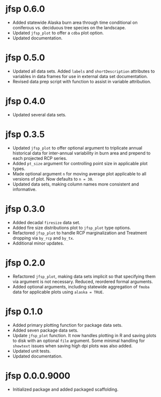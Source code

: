 # jfsp 0.6.0

* Added statewide Alaska burn area through time conditional on coniferous vs. deciduous tree species on the landscape.
* Updated `jfsp_plot` to offer a `cdba` plot option.
* Updated documentation.

# jfsp 0.5.0

* Updated all data sets. Added `labels` and `shortDescription` attributes to variables in data frames for use in external data set documentation.
* Revised data prep script with function to assist in variable attribution.

# jfsp 0.4.0

* Updated several data sets.

# jfsp 0.3.5

* Updated `jfsp_plot` to offer optional argument to triplicate annual historical data for inter-annual variability in burn area and prepend to each projected RCP series.
* Added `pt_size` argument for controlling point size in applicable plot types.
* Made optional argument `n` for moving average plot applicable to all versions of plot. Now defaults to `n = 30`.
* Updated data sets, making column names more consistent and informative.

# jfsp 0.3.0

* Added decadal `firesize` data set.
* Added fire size distributions plot to `jfsp_plot` type options.
* Refactored `jfsp_plot` to handle RCP marginalization and Treatment dropping via `by_rcp` and `by_tx`.
* Additional minor updates.

# jfsp 0.2.0

* Refactored `jfsp_plot`, making data sets implicit so that specifying them via argument is not necessary. Reduced, reordered formal arguments.
* Added optional arguments, including statewide aggregation of `fmoba` data for applicable plots using `alaska = TRUE`.

# jfsp 0.1.0

* Added primary plotting function for package data sets.
* Added seven package data sets.
* Update `jfsp_plot` function. It now handles plotting in R and saving plots to disk with an optional `file` argument. Some minimal handling for `showtext` issues when saving high dpi plots was also added.
* Updated unit tests.
* Updated documentation.

# jfsp 0.0.0.9000

* Initialized package and added packaged scaffolding.
